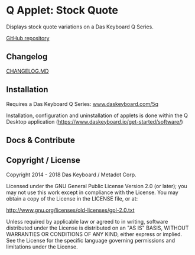 # Q Applet: Stock Quote

Displays stock quote variations on a Das Keyboard Q Series.

[GitHub repository](https://github.com/daskeyboard/q-applet-stock-quote)

## Changelog

[CHANGELOG.MD](CHANGELOG.md)

## Installation

Requires a Das Keyboard Q Series: www.daskeyboard.com/5q

Installation, configuration and uninstallation of applets is done within
the Q Desktop application (https://www.daskeyboard.io/get-started/software/)

## Docs & Contribute

## Copyright / License

Copyright 2014 - 2018 Das Keyboard / Metadot Corp.

Licensed under the GNU General Public License Version 2.0 (or later);
you may not use this work except in compliance with the License.
You may obtain a copy of the License in the LICENSE file, or at:

   http://www.gnu.org/licenses/old-licenses/gpl-2.0.txt

Unless required by applicable law or agreed to in writing, software
distributed under the License is distributed on an "AS IS" BASIS,
WITHOUT WARRANTIES OR CONDITIONS OF ANY KIND, either express or implied.
See the License for the specific language governing permissions and
limitations under the License.
